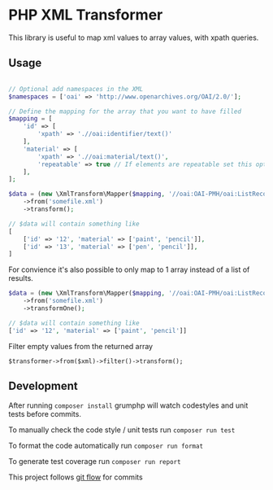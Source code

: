 # PHP XML Transformer #

This library is useful to map xml values to array values, with xpath queries.

## Usage ##

```php

// Optional add namespaces in the XML
$namespaces = ['oai' => 'http://www.openarchives.org/OAI/2.0/'];

// Define the mapping for the array that you want to have filled
$mapping = [
    'id' => [
        'xpath' => './/oai:identifier/text()'
    ],
    'material' => [
        'xpath' => './/oai:material/text()',
        'repeatable' => true // If elements are repeatable set this option so an array will be returned
    ],
];

$data = (new \XmlTransform\Mapper($mapping, '//oai:OAI-PMH/oai:ListRecords/oai:record', $namespaces))
    ->from('somefile.xml')
    ->transform();

// $data will contain something like
[
    ['id' => '12', 'material' => ['paint', 'pencil']],
    ['id' => '13', 'material' => ['pen', 'pencil']],
]
```
For convience it's also possible to only map to 1 array instead of a list of results.

```php
$data = (new \XmlTransform\Mapper($mapping, '//oai:OAI-PMH/oai:ListRecords/oai:record', $namespaces))
    ->from('somefile.xml')
    ->transformOne();

// $data will contain something like
['id' => '12', 'material' => ['paint', 'pencil']]

```

Filter empty values from the returned array

```
$transformer->from($xml)->filter()->transform();
```

## Development ##

After running `composer install` grumphp will watch codestyles and unit tests before commits.

To manually check the code style / unit tests run `composer run test`

To format the code automatically run `composer run format`

To generate test coverage run `composer run report`

This project follows [git flow](https://www.atlassian.com/git/tutorials/comparing-workflows/gitflow-workflow) for commits
